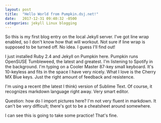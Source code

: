 ```yaml
---
layout: post
title:  "Hello World from Pumpkin.dsj.net!"
date:   2017-12-31 09:40:32 -0500
categories: jekyll Linux blogging
---
```


So this is my first blog entry on the local Jekyll server.  I've got line wrap enabled, so I don't know how that will workout.  Not sure if line wrap is supposed to be turned off.  No idea.  I guess I'll find out!

I just installed Ruby 2.4 and Jekyll on Pumpkin here.  Pumpkin runs OpenSUSE Tumbleweed, the latest and greatest.  I'm listening to Spotify in the background.  I'm typing on a Cooler Master 87-key small keyboard.  It's 10-keyless and fits in the space I have very nicely.  What I love is the Cherry MX Blue keys.  Just the right amount of feedback and resistence.  

I'm using a recent (the latest I think) version of Sublime Text.  Of course, it recognizes markdown language right away.  Very smart editor.  

Question: how do I import pictures here?  I'm not very fluent in markdown.  It can't be very difficult; there's got to be a cheatsheet around somewhere.  

I can see this is going to take some practice!  That's fine.  